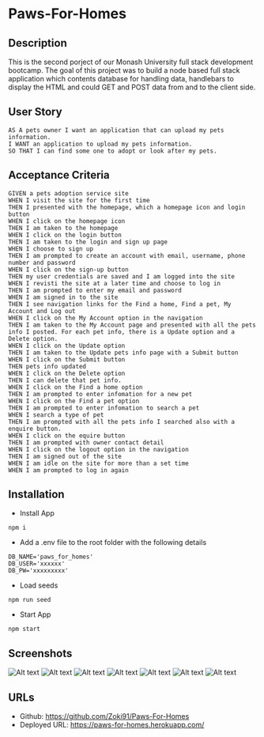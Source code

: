 # Paws-For-Homes

## Description
This is the second porject of our Monash University full stack development bootcamp. The goal of this project was to build a node based full stack application which contents database for handling data, handlebars to display the HTML and could GET and POST data from and to the client side.

## User Story
```
AS A pets owner I want an application that can upload my pets information.
I WANT an application to upload my pets information.
SO THAT I can find some one to adopt or look after my pets.
```

## Acceptance Criteria
```
GIVEN a pets adoption service site
WHEN I visit the site for the first time
THEN I presented with the homepage, which a homepage icon and login button
WHEN I click on the homepage icon
THEN I am taken to the homepage
WHEN I click on the login button
THEN I am taken to the login and sign up page
WHEN I choose to sign up
THEN I am prompted to create an account with email, username, phone number and password
WHEN I click on the sign-up button
THEN my user credentials are saved and I am logged into the site
WHEN I revisti the site at a later time and choose to log in
THEN I am prompted to enter my email and password
WHEN I am signed in to the site
THEN I see navigation links for the Find a home, Find a pet, My Account and Log out
WHEN I click on the My Account option in the navigation
THEN I am taken to the My Account page and presented with all the pets info I posted. For each pet info, there is a Update option and a Delete option.
WHEN I click on the Update option
THEN I am taken to the Update pets info page with a Submit button
WHEN I click on the Submit button
THEN pets info updated
WHEN I click on the Delete option
THEN I can delete that pet info.
WHEN I click on the Find a home option
THEN I am prompted to enter infomation for a new pet
WHEN I click on the Find a pet option
THEN I am prompted to enter infomation to search a pet
WHEN I search a type of pet
THEN I am prompted with all the pets info I searched also with a enquire button.
WHEN I click on the equire button
THEN I am prompted with owner contact detail
WHEN I click on the logout option in the navigation
THEN I am signed out of the site
WHEN I am idle on the site for more than a set time
WHEN I am prompted to log in again

```

## Installation
* Install App
```
npm i
```

* Add a .env file to the root folder with the following details
```
DB_NAME='paws_for_homes'
DB_USER='xxxxxx'
DB_PW='xxxxxxxxx'
```

* Load seeds
```
npm run seed
```

* Start App
```
npm start
```

## Screenshots
![Alt text](https://github.com/Zoki91/Paws-For-Homes/blob/master/public/img/paws-for-homes.herokuapp.com_%20(1).png)
![Alt text](https://github.com/Zoki91/Paws-For-Homes/blob/master/public/img/paws-for-homes.herokuapp.com_find%20(1).png)
![Alt text](https://github.com/Zoki91/Paws-For-Homes/blob/master/public/img/paws-for-homes.herokuapp.com_find%20(2).png)
![Alt text](https://github.com/Zoki91/Paws-For-Homes/blob/master/public/img/paws-for-homes.herokuapp.com_login%20(1).png)
![Alt text](https://github.com/Zoki91/Paws-For-Homes/blob/master/public/img/paws-for-homes.herokuapp.com_myaccount%20(1).png)
![Alt text](https://github.com/Zoki91/Paws-For-Homes/blob/master/public/img/paws-for-homes.herokuapp.com_myaccount%20(2).png)
![Alt text](https://github.com/Zoki91/Paws-For-Homes/blob/master/public/img/paws-for-homes.herokuapp.com_new%20(1).png)


## URLs
* Github: https://github.com/Zoki91/Paws-For-Homes  
* Deployed URL: https://paws-for-homes.herokuapp.com/ 

